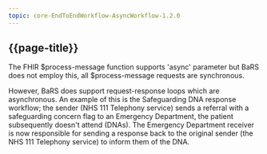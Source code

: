```yaml
---
topic: core-EndToEndWorkflow-AsyncWorkflow-1.2.0
---
```



## {{page-title}}

The FHIR $process-message function supports 'async' parameter but BaRS does not employ this, all $process-message requests are synchronous.

However, BaRS does support request-response loops which are asynchronous. An example of this is the Safeguarding DNA response workflow; the sender (NHS 111 Telephony service) sends a referral with a safeguarding concern flag to an Emergency Department, the patient subsequently doesn't attend (DNAs). The Emergency Department receiver is now responsible for sending a response back to the original sender (the NHS 111 Telephony service) to inform them of the DNA.
